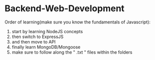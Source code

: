 # Backend-Web-Development

Order of learning(make sure you know the fundamentals of Javascript):

1. start by learning NodeJS concepts
2. then switch to ExpressJS
3. and then move to API
4. finally learn MongoDB/Mongoose
5. make sure to follow along the " .txt " files within the folders

